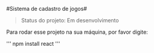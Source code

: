 #Sistema de cadastro de jogos#
>Status do projeto: Em desenvolvimento

Para rodar esse projeto na sua máquina, por favor digite:

'''
npm install react
'''

